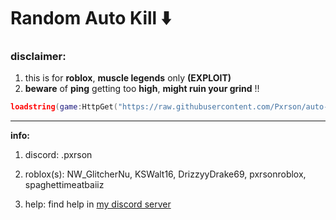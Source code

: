 # Random Auto Kill ⬇️
### disclaimer:
1. this is for **roblox**, **muscle legends** only **(EXPLOIT)**
3. **beware** of **ping** getting too **high**, **might ruin your grind** !!
```lua
loadstring(game:HttpGet("https://raw.githubusercontent.com/Pxrson/auto-kill/refs/heads/main/idk.lua",true))()
```

---

**info:**
1. discord:
.pxrson

3. roblox(s):
NW_GlitcherNu,
KSWalt16,
DrizzyyDrake69,
pxrsonroblox,
spaghettimeatbaiiz

4. help:
find help in [my discord server](https://discord.gg/tAA9bzYyBx)
